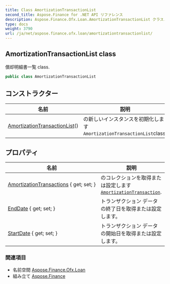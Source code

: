 ```yaml
---
title: Class AmortizationTransactionList
second_title: Aspose.Finance for .NET API リファレンス
description: Aspose.Finance.Ofx.Loan.AmortizationTransactionList クラス. 償却明細書一覧 class.
type: docs
weight: 3790
url: /ja/net/aspose.finance.ofx.loan/amortizationtransactionlist/
---
```

## AmortizationTransactionList class

償却明細書一覧 class.

```csharp
public class AmortizationTransactionList
```

## コンストラクター

| 名前 | 説明 |
| --- | --- |
| [AmortizationTransactionList](amortizationtransactionlist/)() | の新しいインスタンスを初期化します`AmortizationTransactionList`class. |

## プロパティ

| 名前 | 説明 |
| --- | --- |
| [AmortizationTransactions](../../aspose.finance.ofx.loan/amortizationtransactionlist/amortizationtransactions/) { get; set; } | のコレクションを取得または設定します[`AmortizationTransaction`](../amortizationtransaction/). |
| [EndDate](../../aspose.finance.ofx.loan/amortizationtransactionlist/enddate/) { get; set; } | トランザクション データの終了日を取得または設定します。 |
| [StartDate](../../aspose.finance.ofx.loan/amortizationtransactionlist/startdate/) { get; set; } | トランザクション データの開始日を取得または設定します。 |

### 関連項目

* 名前空間 [Aspose.Finance.Ofx.Loan](../../aspose.finance.ofx.loan/)
* 組み立て [Aspose.Finance](../../)



